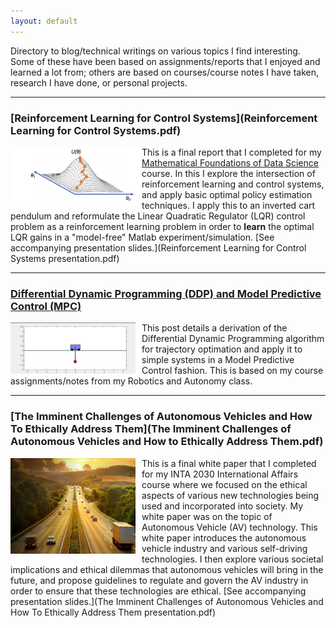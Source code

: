 ```yaml
---
layout: default
---
```


Directory to blog/technical writings on various topics I find interesting. Some of these have been based on assignments/reports that I enjoyed and learned a lot from; others are based on courses/course notes I have taken, research I have done, or personal projects.   

---
### [Reinforcement Learning for Control Systems](Reinforcement Learning  for Control Systems.pdf)
<img style="float:left; width:210px;" src="gradient_ascent.png">

This is a final report that I completed for my [Mathematical Foundations of Data Science](https://mdav.ece.gatech.edu/ece-4803-fall2020/) course. In this I explore the intersection of reinforcement learning and control systems, and apply basic optimal policy estimation techniques. I apply this to an inverted cart pendulum and reformulate the Linear Quadratic Regulator (LQR) control problem as a reinforcement learning problem in order to **learn** the optimal LQR gains in a "model-free" Matlab experiment/simulation. [See accompanying presentation slides.](Reinforcement Learning  for Control Systems presentation.pdf)

---
### [Differential Dynamic Programming (DDP) and Model Predictive Control (MPC)](ddp.md)
<img style="float:left; width:200px; border-right:10px solid white;" src="cartpole.gif">

This post details a derivation of the Differential Dynamic Programming algorithm for trajectory optimation and apply it to simple systems in a Model Predictive Control fashion. This is based on my course assignments/notes from my Robotics and Autonomy class.

---
### [The Imminent Challenges of Autonomous Vehicles and How To Ethically Address Them](The Imminent Challenges of Autonomous Vehicles and How to Ethically Address Them.pdf)
<img style="float:left; width:200px; border-right:10px solid white;" src="av_road.png">

This is a final white paper that I completed for my INTA 2030 International Affairs course where we focused on the ethical aspects of various new technologies being used and incorporated into society. My white paper was on the topic of Autonomous Vehicle (AV) technology. This white paper introduces the autonomous vehicle industry and various self-driving technologies. I then explore various societal implications and ethical dilemmas that autonomous vehicles will bring in the future, and propose guidelines to regulate and govern the AV industry in order to ensure that these technologies are ethical. [See accompanying presentation slides.](The Imminent Challenges of Autonomous Vehicles and How To Ethically Address Them presentation.pdf)


<br/><br/> 
<br/><br/> 
<br/><br/> 